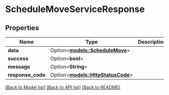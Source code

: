 # ScheduleMoveServiceResponse

## Properties

Name | Type | Description | Notes
------------ | ------------- | ------------- | -------------
**data** | Option<[**models::ScheduleMove**](ScheduleMove.md)> |  | [optional]
**success** | Option<**bool**> |  | [optional]
**message** | Option<**String**> |  | [optional]
**response_code** | Option<[**models::HttpStatusCode**](HttpStatusCode.md)> |  | [optional]

[[Back to Model list]](../README.md#documentation-for-models) [[Back to API list]](../README.md#documentation-for-api-endpoints) [[Back to README]](../README.md)


